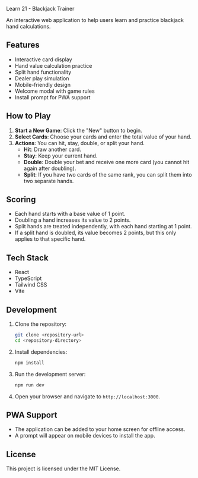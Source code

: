  Learn 21 - Blackjack Trainer

An interactive web application to help users learn and practice blackjack hand calculations.

## Features

- Interactive card display
- Hand value calculation practice
- Split hand functionality
- Dealer play simulation
- Mobile-friendly design
- Welcome modal with game rules
- Install prompt for PWA support

## How to Play

1. **Start a New Game**: Click the "New" button to begin.
2. **Select Cards**: Choose your cards and enter the total value of your hand.
3. **Actions**: You can hit, stay, double, or split your hand.
   - **Hit**: Draw another card.
   - **Stay**: Keep your current hand.
   - **Double**: Double your bet and receive one more card (you cannot hit again after doubling).
   - **Split**: If you have two cards of the same rank, you can split them into two separate hands.

## Scoring

- Each hand starts with a base value of 1 point.
- Doubling a hand increases its value to 2 points.
- Split hands are treated independently, with each hand starting at 1 point.
- If a split hand is doubled, its value becomes 2 points, but this only applies to that specific hand.

## Tech Stack

- React
- TypeScript
- Tailwind CSS
- Vite

## Development

1. Clone the repository:
   ```bash
   git clone <repository-url>
   cd <repository-directory>
   ```

2. Install dependencies:
   ```bash
   npm install
   ```

3. Run the development server:
   ```bash
   npm run dev
   ```

4. Open your browser and navigate to `http://localhost:3000`.

## PWA Support

- The application can be added to your home screen for offline access.
- A prompt will appear on mobile devices to install the app.

## License

This project is licensed under the MIT License.